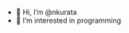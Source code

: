 - 👋 Hi, I’m @nkurata
- 👀 I’m interested in programming 

<!---
nkurata/nkurata is a ✨ special ✨ repository because its `README.md` (this file) appears on your GitHub profile.
You can click the Preview link to take a look at your changes.
--->
